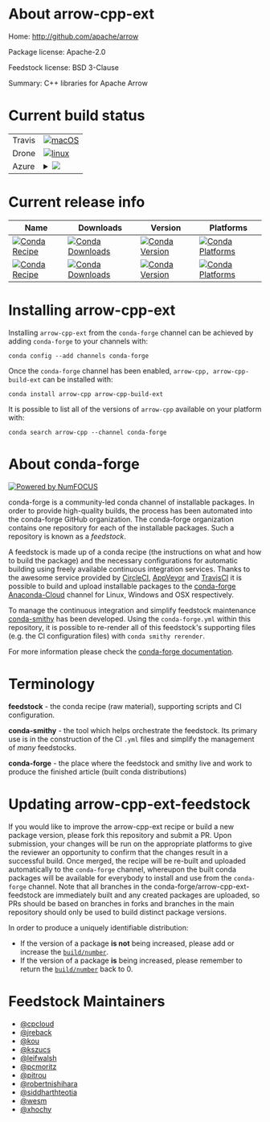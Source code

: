 About arrow-cpp-ext
===================

Home: http://github.com/apache/arrow

Package license: Apache-2.0

Feedstock license: BSD 3-Clause

Summary: C++ libraries for Apache Arrow



Current build status
====================


<table><tr>
    <td>Travis</td>
    <td>
      <a href="https://travis-ci.com/conda-forge/arrow-cpp-feedstock">
        <img alt="macOS" src="https://img.shields.io/travis/com/conda-forge/arrow-cpp-feedstock/master.svg?label=macOS">
      </a>
    </td>
  </tr><tr>
    <td>Drone</td>
    <td>
      <a href="https://cloud.drone.io/conda-forge/arrow-cpp-feedstock">
        <img alt="linux" src="https://img.shields.io/drone/build/conda-forge/master.svg?label=Linux">
      </a>
    </td>
  </tr>
    
  <tr>
    <td>Azure</td>
    <td>
      <details>
        <summary>
          <a href="https://dev.azure.com/conda-forge/feedstock-builds/_build/latest?definitionId=54&branchName=master">
            <img src="https://dev.azure.com/conda-forge/feedstock-builds/_apis/build/status/arrow-cpp-feedstock?branchName=master">
          </a>
        </summary>
        <table>
          <thead><tr><th>Variant</th><th>Status</th></tr></thead>
          <tbody><tr>
              <td>linux_aarch64_python3.6.____cpython</td>
              <td>
                <a href="https://dev.azure.com/conda-forge/feedstock-builds/_build/latest?definitionId=54&branchName=master">
                  <img src="https://dev.azure.com/conda-forge/feedstock-builds/_apis/build/status/arrow-cpp-feedstock?branchName=master&jobName=linux&configuration=linux_aarch64_python3.6.____cpython" alt="variant">
                </a>
              </td>
            </tr><tr>
              <td>linux_aarch64_python3.7.____cpython</td>
              <td>
                <a href="https://dev.azure.com/conda-forge/feedstock-builds/_build/latest?definitionId=54&branchName=master">
                  <img src="https://dev.azure.com/conda-forge/feedstock-builds/_apis/build/status/arrow-cpp-feedstock?branchName=master&jobName=linux&configuration=linux_aarch64_python3.7.____cpython" alt="variant">
                </a>
              </td>
            </tr><tr>
              <td>linux_aarch64_python3.8.____cpython</td>
              <td>
                <a href="https://dev.azure.com/conda-forge/feedstock-builds/_build/latest?definitionId=54&branchName=master">
                  <img src="https://dev.azure.com/conda-forge/feedstock-builds/_apis/build/status/arrow-cpp-feedstock?branchName=master&jobName=linux&configuration=linux_aarch64_python3.8.____cpython" alt="variant">
                </a>
              </td>
            </tr><tr>
              <td>linux_cuda_compiler_version9.2python3.6.____cpython</td>
              <td>
                <a href="https://dev.azure.com/conda-forge/feedstock-builds/_build/latest?definitionId=54&branchName=master">
                  <img src="https://dev.azure.com/conda-forge/feedstock-builds/_apis/build/status/arrow-cpp-feedstock?branchName=master&jobName=linux&configuration=linux_cuda_compiler_version9.2python3.6.____cpython" alt="variant">
                </a>
              </td>
            </tr><tr>
              <td>linux_cuda_compiler_version9.2python3.7.____cpython</td>
              <td>
                <a href="https://dev.azure.com/conda-forge/feedstock-builds/_build/latest?definitionId=54&branchName=master">
                  <img src="https://dev.azure.com/conda-forge/feedstock-builds/_apis/build/status/arrow-cpp-feedstock?branchName=master&jobName=linux&configuration=linux_cuda_compiler_version9.2python3.7.____cpython" alt="variant">
                </a>
              </td>
            </tr><tr>
              <td>linux_cuda_compiler_version9.2python3.8.____cpython</td>
              <td>
                <a href="https://dev.azure.com/conda-forge/feedstock-builds/_build/latest?definitionId=54&branchName=master">
                  <img src="https://dev.azure.com/conda-forge/feedstock-builds/_apis/build/status/arrow-cpp-feedstock?branchName=master&jobName=linux&configuration=linux_cuda_compiler_version9.2python3.8.____cpython" alt="variant">
                </a>
              </td>
            </tr><tr>
              <td>linux_cuda_compiler_versionNonepython3.6.____cpython</td>
              <td>
                <a href="https://dev.azure.com/conda-forge/feedstock-builds/_build/latest?definitionId=54&branchName=master">
                  <img src="https://dev.azure.com/conda-forge/feedstock-builds/_apis/build/status/arrow-cpp-feedstock?branchName=master&jobName=linux&configuration=linux_cuda_compiler_versionNonepython3.6.____cpython" alt="variant">
                </a>
              </td>
            </tr><tr>
              <td>linux_cuda_compiler_versionNonepython3.7.____cpython</td>
              <td>
                <a href="https://dev.azure.com/conda-forge/feedstock-builds/_build/latest?definitionId=54&branchName=master">
                  <img src="https://dev.azure.com/conda-forge/feedstock-builds/_apis/build/status/arrow-cpp-feedstock?branchName=master&jobName=linux&configuration=linux_cuda_compiler_versionNonepython3.7.____cpython" alt="variant">
                </a>
              </td>
            </tr><tr>
              <td>linux_cuda_compiler_versionNonepython3.8.____cpython</td>
              <td>
                <a href="https://dev.azure.com/conda-forge/feedstock-builds/_build/latest?definitionId=54&branchName=master">
                  <img src="https://dev.azure.com/conda-forge/feedstock-builds/_apis/build/status/arrow-cpp-feedstock?branchName=master&jobName=linux&configuration=linux_cuda_compiler_versionNonepython3.8.____cpython" alt="variant">
                </a>
              </td>
            </tr><tr>
              <td>linux_ppc64le_python3.6.____cpython</td>
              <td>
                <a href="https://dev.azure.com/conda-forge/feedstock-builds/_build/latest?definitionId=54&branchName=master">
                  <img src="https://dev.azure.com/conda-forge/feedstock-builds/_apis/build/status/arrow-cpp-feedstock?branchName=master&jobName=linux&configuration=linux_ppc64le_python3.6.____cpython" alt="variant">
                </a>
              </td>
            </tr><tr>
              <td>linux_ppc64le_python3.7.____cpython</td>
              <td>
                <a href="https://dev.azure.com/conda-forge/feedstock-builds/_build/latest?definitionId=54&branchName=master">
                  <img src="https://dev.azure.com/conda-forge/feedstock-builds/_apis/build/status/arrow-cpp-feedstock?branchName=master&jobName=linux&configuration=linux_ppc64le_python3.7.____cpython" alt="variant">
                </a>
              </td>
            </tr><tr>
              <td>linux_ppc64le_python3.8.____cpython</td>
              <td>
                <a href="https://dev.azure.com/conda-forge/feedstock-builds/_build/latest?definitionId=54&branchName=master">
                  <img src="https://dev.azure.com/conda-forge/feedstock-builds/_apis/build/status/arrow-cpp-feedstock?branchName=master&jobName=linux&configuration=linux_ppc64le_python3.8.____cpython" alt="variant">
                </a>
              </td>
            </tr><tr>
              <td>osx_python3.6.____cpython</td>
              <td>
                <a href="https://dev.azure.com/conda-forge/feedstock-builds/_build/latest?definitionId=54&branchName=master">
                  <img src="https://dev.azure.com/conda-forge/feedstock-builds/_apis/build/status/arrow-cpp-feedstock?branchName=master&jobName=osx&configuration=osx_python3.6.____cpython" alt="variant">
                </a>
              </td>
            </tr><tr>
              <td>osx_python3.7.____cpython</td>
              <td>
                <a href="https://dev.azure.com/conda-forge/feedstock-builds/_build/latest?definitionId=54&branchName=master">
                  <img src="https://dev.azure.com/conda-forge/feedstock-builds/_apis/build/status/arrow-cpp-feedstock?branchName=master&jobName=osx&configuration=osx_python3.7.____cpython" alt="variant">
                </a>
              </td>
            </tr><tr>
              <td>osx_python3.8.____cpython</td>
              <td>
                <a href="https://dev.azure.com/conda-forge/feedstock-builds/_build/latest?definitionId=54&branchName=master">
                  <img src="https://dev.azure.com/conda-forge/feedstock-builds/_apis/build/status/arrow-cpp-feedstock?branchName=master&jobName=osx&configuration=osx_python3.8.____cpython" alt="variant">
                </a>
              </td>
            </tr><tr>
              <td>win_python3.6.____cpython</td>
              <td>
                <a href="https://dev.azure.com/conda-forge/feedstock-builds/_build/latest?definitionId=54&branchName=master">
                  <img src="https://dev.azure.com/conda-forge/feedstock-builds/_apis/build/status/arrow-cpp-feedstock?branchName=master&jobName=win&configuration=win_python3.6.____cpython" alt="variant">
                </a>
              </td>
            </tr><tr>
              <td>win_python3.7.____cpython</td>
              <td>
                <a href="https://dev.azure.com/conda-forge/feedstock-builds/_build/latest?definitionId=54&branchName=master">
                  <img src="https://dev.azure.com/conda-forge/feedstock-builds/_apis/build/status/arrow-cpp-feedstock?branchName=master&jobName=win&configuration=win_python3.7.____cpython" alt="variant">
                </a>
              </td>
            </tr><tr>
              <td>win_python3.8.____cpython</td>
              <td>
                <a href="https://dev.azure.com/conda-forge/feedstock-builds/_build/latest?definitionId=54&branchName=master">
                  <img src="https://dev.azure.com/conda-forge/feedstock-builds/_apis/build/status/arrow-cpp-feedstock?branchName=master&jobName=win&configuration=win_python3.8.____cpython" alt="variant">
                </a>
              </td>
            </tr>
          </tbody>
        </table>
      </details>
    </td>
  </tr>
</table>

Current release info
====================

| Name | Downloads | Version | Platforms |
| --- | --- | --- | --- |
| [![Conda Recipe](https://img.shields.io/badge/recipe-arrow--cpp-green.svg)](https://anaconda.org/conda-forge/arrow-cpp) | [![Conda Downloads](https://img.shields.io/conda/dn/conda-forge/arrow-cpp.svg)](https://anaconda.org/conda-forge/arrow-cpp) | [![Conda Version](https://img.shields.io/conda/vn/conda-forge/arrow-cpp.svg)](https://anaconda.org/conda-forge/arrow-cpp) | [![Conda Platforms](https://img.shields.io/conda/pn/conda-forge/arrow-cpp.svg)](https://anaconda.org/conda-forge/arrow-cpp) |
| [![Conda Recipe](https://img.shields.io/badge/recipe-arrow--cpp--build--ext-green.svg)](https://anaconda.org/conda-forge/arrow-cpp-build-ext) | [![Conda Downloads](https://img.shields.io/conda/dn/conda-forge/arrow-cpp-build-ext.svg)](https://anaconda.org/conda-forge/arrow-cpp-build-ext) | [![Conda Version](https://img.shields.io/conda/vn/conda-forge/arrow-cpp-build-ext.svg)](https://anaconda.org/conda-forge/arrow-cpp-build-ext) | [![Conda Platforms](https://img.shields.io/conda/pn/conda-forge/arrow-cpp-build-ext.svg)](https://anaconda.org/conda-forge/arrow-cpp-build-ext) |

Installing arrow-cpp-ext
========================

Installing `arrow-cpp-ext` from the `conda-forge` channel can be achieved by adding `conda-forge` to your channels with:

```
conda config --add channels conda-forge
```

Once the `conda-forge` channel has been enabled, `arrow-cpp, arrow-cpp-build-ext` can be installed with:

```
conda install arrow-cpp arrow-cpp-build-ext
```

It is possible to list all of the versions of `arrow-cpp` available on your platform with:

```
conda search arrow-cpp --channel conda-forge
```


About conda-forge
=================

[![Powered by NumFOCUS](https://img.shields.io/badge/powered%20by-NumFOCUS-orange.svg?style=flat&colorA=E1523D&colorB=007D8A)](http://numfocus.org)

conda-forge is a community-led conda channel of installable packages.
In order to provide high-quality builds, the process has been automated into the
conda-forge GitHub organization. The conda-forge organization contains one repository
for each of the installable packages. Such a repository is known as a *feedstock*.

A feedstock is made up of a conda recipe (the instructions on what and how to build
the package) and the necessary configurations for automatic building using freely
available continuous integration services. Thanks to the awesome service provided by
[CircleCI](https://circleci.com/), [AppVeyor](https://www.appveyor.com/)
and [TravisCI](https://travis-ci.com/) it is possible to build and upload installable
packages to the [conda-forge](https://anaconda.org/conda-forge)
[Anaconda-Cloud](https://anaconda.org/) channel for Linux, Windows and OSX respectively.

To manage the continuous integration and simplify feedstock maintenance
[conda-smithy](https://github.com/conda-forge/conda-smithy) has been developed.
Using the ``conda-forge.yml`` within this repository, it is possible to re-render all of
this feedstock's supporting files (e.g. the CI configuration files) with ``conda smithy rerender``.

For more information please check the [conda-forge documentation](https://conda-forge.org/docs/).

Terminology
===========

**feedstock** - the conda recipe (raw material), supporting scripts and CI configuration.

**conda-smithy** - the tool which helps orchestrate the feedstock.
                   Its primary use is in the construction of the CI ``.yml`` files
                   and simplify the management of *many* feedstocks.

**conda-forge** - the place where the feedstock and smithy live and work to
                  produce the finished article (built conda distributions)


Updating arrow-cpp-ext-feedstock
================================

If you would like to improve the arrow-cpp-ext recipe or build a new
package version, please fork this repository and submit a PR. Upon submission,
your changes will be run on the appropriate platforms to give the reviewer an
opportunity to confirm that the changes result in a successful build. Once
merged, the recipe will be re-built and uploaded automatically to the
`conda-forge` channel, whereupon the built conda packages will be available for
everybody to install and use from the `conda-forge` channel.
Note that all branches in the conda-forge/arrow-cpp-ext-feedstock are
immediately built and any created packages are uploaded, so PRs should be based
on branches in forks and branches in the main repository should only be used to
build distinct package versions.

In order to produce a uniquely identifiable distribution:
 * If the version of a package **is not** being increased, please add or increase
   the [``build/number``](https://conda.io/docs/user-guide/tasks/build-packages/define-metadata.html#build-number-and-string).
 * If the version of a package **is** being increased, please remember to return
   the [``build/number``](https://conda.io/docs/user-guide/tasks/build-packages/define-metadata.html#build-number-and-string)
   back to 0.

Feedstock Maintainers
=====================

* [@cpcloud](https://github.com/cpcloud/)
* [@jreback](https://github.com/jreback/)
* [@kou](https://github.com/kou/)
* [@kszucs](https://github.com/kszucs/)
* [@leifwalsh](https://github.com/leifwalsh/)
* [@pcmoritz](https://github.com/pcmoritz/)
* [@pitrou](https://github.com/pitrou/)
* [@robertnishihara](https://github.com/robertnishihara/)
* [@siddharthteotia](https://github.com/siddharthteotia/)
* [@wesm](https://github.com/wesm/)
* [@xhochy](https://github.com/xhochy/)

